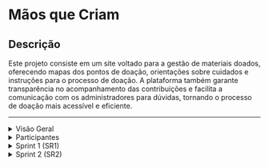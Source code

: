 # Mãos que Criam

## Descrição
Este projeto consiste em um site voltado para a gestão de materiais doados, oferecendo mapas dos pontos de doação, orientações sobre cuidados e instruções para o processo de doação. A plataforma também garante transparência no acompanhamento das contribuições e facilita a comunicação com os administradores para dúvidas, tornando o processo de doação mais acessível e eficiente.

---

<details>
  <summary>Visão Geral</summary> <br>
  
  Este projeto visa facilitar a gestão de doações de materiais, oferecendo uma interface intuitiva e um acompanhamento transparente para os usuários.
</details>

<details>
  <summary>Participantes</summary> <br>
  
  1. **Ana Maria Brito** - ambcbm@cesar.school
  2. **Fabiana Coelho Souza Leão** - fcsls@cesar.school
  3. **Irvin Amilcar** - iafbs@cesar.school
  4. **Joana Flora** - jfps@cesar.school
  5. **João Pedro Moraes** - jpmb@cesar.school
  6. **Julia Maria Teixeira** - jmst@cesar.school
  7. **Lucas Calabria** - lvc@cesar.school
  8. **Lucas Rodrigues** - lrc@cesar.school
  9. **Luiz Felipe Andreto** - lfan@cesar.school
  10. **Mariana Fernandes** - mfs5@cesar.school
  11. **Vítor César** - vcsa@cesar.school
</details>

<details>
  <summary>Sprint 1 (SR1)</summary>

  ### 1. Histórias do Usuário
  As cinco histórias do usuário identificadas para esta sprint podem ser acessadas no documento a seguir:
  
  - [Documento com as Histórias de Usuário](https://docs.google.com/document/d/1pfAEIsNdx9C4h-jXsui-TPJ3-hrMtVjZTtU1hR8ykjA/mobilebasic)
  
  ### 2. Histórias Implementadas
  As duas histórias do usuário que foram implementadas nesta sprint podem ser acessadas no documento a seguir:
  
  - [Documento com as Histórias Implementadas](https://docs.google.com/document/d/1lh82iDWUn6GZXV5dyGe255BpOoegMHVbqKWRRePGjhM/edit?usp=sharing)
  
  ### 3. Protótipo de Baixa Fidelidade e Screencast
  Um protótipo de baixa fidelidade foi desenvolvido para validar o fluxo inicial da aplicação. Abaixo está o link para o protótipo e um screencast demonstrando seu uso.
  
  - [Link para o protótipo](https://www.canva.com/design/DAGTxWSiw7w/e6drUkL_kZraCXCEi37VJQ/edit?utm_content=DAGTxWSiw7w&utm_campaign=designshare&utm_medium=link2&utm_source=sharebutton)
  - [Link para o screencast](https://youtu.be/klf_2hVsgKw?si=sygjGDC9nsoG-_oH)
  
  ### 4. Diagrama de Atividades
  O diagrama de atividades descrevendo o fluxo do sistema foi incluído abaixo. Ele apresenta o processo desde a doação até o acompanhamento das contribuições pelos administradores.
  
  - [Diagrama de Atividades](https://www.canva.com/design/DAGTqc-HxiA/IT_mKq0cTOa4Th1blw4LJw/edit?utm_content=DAGTqc-HxiA&utm_campaign=designshare&utm_medium=link2&utm_source=sharebutton)
  
 ### 5. Issue Tracker

Utilizamos o **Docs** para gerenciar as funcionalidades do projeto, incluindo as que estão em desenvolvimento, as tarefas pendentes e as já implementadas.

Você pode acessar através do seguinte link: 
- [Acesse aqui](https://docs.google.com/document/d/1gYEn5IR16PMxY-ACtmAUMO7PceSwC6tUE7lX1kuUGuo/edit?usp=sharing).

Nesta seção, você encontrará:
- **Funcionalidades em Desenvolvimento:** Funcionalidades que estão atualmente em implementação.
- **Tarefas Pendentes:** Tarefas que precisam ser concluídas.
- **Funcionalidades Implementadas:** Funcionalidades que já foram concluídas e estão disponíveis.

Para mais informações e detalhes sobre o progresso do projeto, consulte o painel do Jira.

  
  ### 6. Deployment em Produção
  As histórias de usuário implementadas foram publicadas em produção no Azure. Seguem o link e as instruções para acessar o sistema, além de um screencast com uma demonstração de uso.
  
  - [Link para o sistema em produção no Azure](#)
  - [Screencast de uso do sistema](#)
  
  ### 7. Programação em Par

  Segue o link para o relatório detalhado sobre o nosso uso da prática de Programação em Par.

  - [Relatório programação em par](https://docs.google.com/document/d/1S0l-k7ziQWvNZi77SQb9EfEVr5BQFjDvAyyH47iYN0U/edit?usp=sharing)

</details>
<details>
  <summary>Sprint 2 (SR2) </summary>
  <br>
  <p><strong>Seleção de mais histórias para implementar:</strong> As novas histórias selecionadas para implementação no SR2 podem ser visualizadas <a href="https://docs.google.com/document/d/1sUhPXfZy5tokb3bEECqq1p_p9FEPVFcnGwMZFaq_lEY/edit?usp=sharing" target="_blank">aqui</a>.</p>
  <br>

<p><strong>Histórias implementadas:</strong> Todas as histórias implementadas pro SR2 podem ser visualizadas <a href="https://docs.google.com/document/d/18xU1Ph_dvvi7prdrhz6xQmDg0HIXWUlfBjWvhpVGO10/edit?tab=t.0" target="_blank">aqui</a>.</p>

  <p><strong>Protótipo atualizado:</strong> O protótipo de média fidelidade foi atualizado e pode ser visualizado <a href="https://www.figma.com/design/Qab1UVomdm80XcZu2h5VZ9/Storyboards?node-id=0-1&t=IPEg7XQTIVb3J7oF-1" target="_blank">neste link</a>. Um screencast do protótipo atualizado está disponível <a href="https://youtu.be/7fCCUPJ1km0?si=zfPg2FRoI9qSoecm" target="_blank">aqui</a>.</p>
  <br>

<p><strong>Deployment:</strong> O site com as novas histórias foi publicado e pode ser acessado <a href="https://conectapop2.azurewebsites.net/" target="_blank">aqui</a>. O screencast demonstrando as histórias implementadas nesse último deploy está disponível <a href="https://www.loom.com/share/7115fbd4e84241089de66796d26456b7" target="_blank">neste link</a>.</p>
  <br>

  <p><strong>Uso do Issue/Bug Tracker:</strong> O tracker de problemas foi atualizado e pode ser acessado no repositório do GitHub. Print da tela do tracker abaixo:</p>
  <img width="1235" alt="Captura de Tela 2024-11-28 às 15 43 58" src="https://github.com/user-attachments/assets/1838482f-970e-47c8-9312-8e95a24a392e">
  <br>
  <br>


  <p><strong>Testes de sistema automatizados:</strong> Os testes de sistema automatizados foram executados para garantir a qualidade do software. Um screencast da execução dos testes pode ser visto <a href="https://www.loom.com/share/3742ef53183a4d93871e5937af955ed2?sid=962392f7-6a47-46e7-a22e-c002d7a2cd68" target="_blank">aqui</a>.</p>
  <br>

  <p><strong>CI/CD Pipeline:</strong> A pipeline de CI/CD foi configurada no GitHub, com build, deployment e testes automatizados. O processo completo de build e deployment pode ser visualizado no screencast <a href="https://youtu.be/qD0cO_Qfzgo" target="_blank">aqui</a>.</p>
  <br>

  <p><strong>Quadro da Sprint atualizado:</strong> O quadro da sprint foi atualizado e reflete a entrega atual. O print do quadro está abaixo:</p>
<img width="1146" alt="Captura de Tela 2024-11-28 às 15 46 38" src="https://github.com/user-attachments/assets/bb38a914-0d53-4701-9e5d-9048a67c35f5">  <br>
  <br>


  <p><strong>Diagrama de atividades do sistema:</strong> Um diagrama de atividades foi criado para mapear o fluxo das novas histórias e facilitar o entendimento dos processos do sistema. O diagrama pode ser acessado <a href="https://www.canva.com/design/DAGTqc-HxiA/IT_mKq0cTOa4Th1blw4LJw/edit?utm_content=DAGTqc-HxiA&utm_campaign=designshare&utm_medium=link2&utm_source=sharebutton" target="_blank">aqui</a>.</p>
  <br>

  <p><strong>Relatório de programação em par:</strong> Durante o desenvolvimento, a técnica de programação em par foi utilizada para aumentar a qualidade do código e promover o compartilhamento de conhecimento entre os integrantes da equipe. O relatório detalhando as sessões de programação em par, incluindo desafios enfrentados e aprendizados, pode ser acessado <a href="https://docs.google.com/document/d/1tDrUWrl9fCK7FWPi1EfclNj5By139YvdnZr1b4-NiwA/edit?usp=sharing" target="_blank">aqui</a>.</p>
  <br>

  <p><strong>Sketches e storyboards:</strong> Os sketches e storyboards foram desenvolvidos para auxiliar no planejamento e visualização das novas histórias. O material pode ser acessado <a href="https://www.canva.com/design/DAGTxWSiw7w/e6drUkL_kZraCXCEi37VJQ/edit?utm_content=DAGTxWSiw7w&utm_campaign=designshare&utm_medium=link2&utm_source=sharebutton" target="_blank">neste link</a>.</p>
</details>
